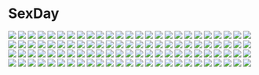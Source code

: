 # SexDay
![](https://konachan.com/image/65cc0a1e9cb975fa5f177a1766742058/Konachan.com%20-%2059900%20black_rock_shooter%20gun%20kuroi_mato%20modama%20scar%20weapon.jpg)
![](https://konachan.com/image/bbee1a77df20f81c18354a1441f1e689/Konachan.com%20-%20117756%20hatsune_miku%20vocaloid.jpg)
![](https://konachan.com/jpeg/7a15376be669678e8472844c57bc317e/Konachan.com%20-%20304717%20aqua_eyes%20aqua_hair%20ass%20blush%20bra%20ihachisu%20long_hair%20original%20panties%20underwear.jpg)
![](https://konachan.com/image/cf961801b35a74b447ee4dee5d3e742f/Konachan.com%20-%20100338%20akemi_homura%20dangomushi%20kaname_madoka%20mahou_shoujo_madoka_magica%20miki_sayaka%20sakura_kyouko%20tomoe_mami.jpg)
![](https://konachan.com/image/b403fe3576b98774132556e712168427/Konachan.com%20-%20120893%20atelier_totori%20breasts%20cait%20cum%20nipples%20nude%20pamela_ibis%20purple_eyes%20purple_hair.jpg)
![](https://konachan.com/jpeg/60ee9cfa461cf7c669e102b1ff9040eb/Konachan.com%20-%2092106%20game_cg%20guitar%20hinata_mutsuki%20instrument%20matsuoka_kanade%20natsume_otona%20skyfish%20yotsuiro_passionato%21.jpg)
![](https://konachan.com/jpeg/d7ef939d5120e6cc26a60cfca4ee60c1/Konachan.com%20-%2032296%20arcueid_brunestud%20shingetsutan_tsukihime.jpg)
![](https://konachan.com/image/980b55d34793f08862023c12062bc0a3/Konachan.com%20-%20165232%20aki_%28akisora_hiyori%29%20aqua_eyes%20aqua_hair%20boat%20clouds%20headphones%20original%20sky%20swimsuit%20uniform%20water.jpg)
![](https://konachan.com/image/4500609c94a2a44ff97179b786951c4f/Konachan.com%20-%2065084%20butterfly%20panties%20umineko_no_naku_koro_ni%20underwear%20ushiromiya_ange.jpg)
![](https://konachan.com/image/a6d30c6509e54b2437de3d89bd61981e/Konachan.com%20-%20271573%20bed%20blonde_hair%20blue_eyes%20blush%20bow%20braids%20doll%20dress%20headdress%20hourai%20kisaragi_yuri%20long_hair%20maid%20pantyhose%20short_hair%20touhou%20yellow_eyes.jpg)
![](https://konachan.com/image/f1c1d9ca5003661bdecf2918da027fbc/Konachan.com%20-%20136272%20bra%20breasts%20chibi%20cleavage%20kusanagi_tonbo%20pointed_ears%20underwear.jpg)
![](https://konachan.com/image/1a1a4f7b9b176983932093c50ce17146/Konachan.com%20-%2073992%202girls%20dress%20flandre_scarlet%20flowers%20hat%20remilia_scarlet%20ribbons%20touhou%20yoshioka_yoshiko.jpg)
![](https://konachan.com/image/8bb8ebec6414c6e0bb62a2bfb5c53f56/Konachan.com%20-%20163028%20amagase_natsuki%20black_hair%20hontani_kanae%20karumaruka_circle%20long_hair%20red_eyes%20saga_planets%20school_uniform%20thighhighs.jpg)
![](https://konachan.com/image/41f7dc3bc318f4b4b470a2db15a01da6/Konachan.com%20-%20195989%20clouds%20dress%20hat%20long_hair%20sky%20sunset%20tanikawa%20touhou%20umbrella%20yakumo_yukari.jpg)
![](https://konachan.com/jpeg/f5cf431fea5968990cba6a3c0fedfbbf/Konachan.com%20-%20108928%20dress%20game_cg%20gray_hair%20hinoue_itaru%20kagari_%28rewrite%29%20moon%20rewrite%20short_hair.jpg)
![](https://konachan.com/image/9645b3e5833f74985517ffd7f37825d1/Konachan.com%20-%2018423%20iwaki_rizel%20loli%20rizelmine.jpg)
![](https://konachan.com/jpeg/0096f18e2cb42c9845b8b97488aca337/Konachan.com%20-%20238666%20blush%20breasts%20brown_eyes%20censored%20chain%20game_cg%20guilty%20instrument%20long_hair%20navel%20nipples%20nude%20penis%20pink_hair%20ponytail%20sex%20spread_legs%20violin.jpg)
![](https://konachan.com/image/a8982b6bb22c72216c813184d1482c0d/Konachan.com%20-%2081135%20hakuouki_shinsengumi_kitan%20hijikata_toshizou%20saitou_hajime.jpg)
![](https://konachan.com/jpeg/643fa9eb01271026186f28883ea71dd9/Konachan.com%20-%20171950%20aoi_tsunami%20aqua_eyes%20aqua_hair%20barefoot%20miss_monochrome%20miss_monochrome_%28character%29%20swimsuit%20twintails%20white.jpg)
![](https://konachan.com/jpeg/e6ad73dde10b05f627f1c18db9d28a63/Konachan.com%20-%2074355%20bicolored_eyes%20hatsune_miku%20vocaloid.jpg)
![](https://konachan.com/jpeg/b4b01e35369b8b3679b0b012d41c950d/Konachan.com%20-%20249780%20aqua_eyes%20ass%20blonde_hair%20blush%20breasts%20cameltoe%20game_cg%20kneehighs%20mochio%20noe_noeru%20panties%20see_through%20shichijou_ayane%20shirokuma_dango%20underwear.jpg)
![](https://konachan.com/jpeg/08697fd792b75d72359eb5aaa525f767/Konachan.com%20-%20194201%20barefoot%20bloomers%20blue_eyes%20bow%20ke-ta%20loli%20nipples%20orange_hair%20scan%20short_hair%20sunny_milk%20touhou.jpg)
![](https://konachan.com/image/2236eda606aca982ca10e3c42b46b37f/Konachan.com%20-%20177933%20bed%20blonde_hair%20blush%20breasts%20cleavage%20original%20panties%20red_eyes%20udk%20underwear%20wink.jpg)
![](https://konachan.com/jpeg/66b08598c44b7dacceef5bdbeed4b0f5/Konachan.com%20-%20144308%20blush%20flat_chest%20gradient%20kaname_madoka%20mahou_shoujo_madoka_magica%20nipples%20nude%20pink%20pink_hair%20short_hair%20vycma.jpg)
![](https://konachan.com/jpeg/2fef4264164e965e6d2c444a37dd26e4/Konachan.com%20-%20263016%20blonde_hair%20blush%20bow%20djeeta_%28granblue_fantasy%29%20dress%20erect_nipples%20granblue_fantasy%20nopan%20pikacchi%20short_hair%20spread_legs%20thighhighs.jpg)
![](https://konachan.com/jpeg/c1aa479a130be17cd77744c5c4025a50/Konachan.com%20-%20181243%20bikini%20breasts%20cleavage%20game_cg%20ichinose_rukina%20nopan%20oozora_itsuki%20pussy%20spread_legs%20swimsuit%20third-party_edit%20uncensored.jpg)
![](https://konachan.com/image/9f9009d1f1b6ece35c8dde250f61bd8c/Konachan.com%20-%2023398%20air%20calendar%20kamio_misuzu%20sugimura_tomokazu%20vector.jpg)
![](https://konachan.com/jpeg/45536b5b172caa11bdf597c5c532a510/Konachan.com%20-%2064473%20ama_ane%20ass%20blue_eyes%20blush%20christmas%20long_hair%20night%20panties%20peassoft%20pink_hair%20scan%20senomoto_hisashi%20snow%20thighhighs%20underwear%20yashima_yuzuki.jpg)
![](https://konachan.com/image/48310af0681f33fe5afa1b35520bf44c/Konachan.com%20-%20290738%20.live%20bed%20blush%20breasts%20censored%20dark_skin%20glasses%20gloves%20green_eyes%20green_hair%20navel%20nipples%20panties%20ponytail%20pubic_hair%20sex%20skirt%20topless%20underwear.jpg)
![](https://konachan.com/image/c76281c1fbe087c2165cc3400781b325/Konachan.com%20-%20168808%20autumn%20barefoot%20hatsune_miku%20horns%20itsuneko%20japanese_clothes%20leaves%20long_hair%20miko%20pink_hair%20red%20red_eyes%20skirt%20twintails%20vocaloid.jpg)
![](https://konachan.com/image/5f6195b58f6274b7f0600d51e2bf82a1/Konachan.com%20-%2090120%202girls%20bow%20brown_eyes%20brown_hair%20green_hair%20hakurei_reimu%20japanese_clothes%20kochiya_sanae%20miko%20rokuwata_tomoe%20touhou%20white%20yellow_eyes.jpg)
![](https://konachan.com/image/8fa9137d345c3183e760ad9bdd7b50c8/Konachan.com%20-%2055532%20air%20kamio_haruko%20kamio_misuzu%20orange%20ribbons%20sunset.jpg)
![](https://konachan.com/jpeg/739511d03f8950e50928eaac6225866c/Konachan.com%20-%20229538%20autumn%20blush%20breasts%20brown_eyes%20brown_hair%20camera%20game-style%20leaves%20logo%20long_hair%20matarou_%28genkai_toppa%29%20pantyhose%20scarf%20school_uniform%20skirt.jpg)
![](https://konachan.com/image/9cc68ac6d0ade901363c2c967abf8573/Konachan.com%20-%20306382%20blonde_hair%20blush%20clouds%20dress%20feathers%20flowers%20gloves%20green_eyes%20male%20pigonhae%20ponytail%20saber%20saber_lily%20sky%20staff%20sword%20thighhighs%20weapon%20white_hair.jpg)
![](https://konachan.com/image/5d8ea3cff1143b0e88193c43b03046fb/Konachan.com%20-%20250493%20aqua_eyes%20blonde_hair%20flowers%20long_hair%20pantyhose%20petals%20princess_%28princess_principal%29%20princess_principal%20yuurei_yashiki.jpg)
![](https://konachan.com/image/ed343232cb9b6a9d381734145fcaf14c/Konachan.com%20-%20142587%202girls%20bikini%20blush%20breasts%20cleavage%20guilty_crown%20orange_eyes%20orange_hair%20ouma_mana%20pink_hair%20red_eyes%20swimsuit%20yuzuriha_inori.jpg)
![](https://konachan.com/image/ab707044b34fd764d7cd5f3b0b1c25b6/Konachan.com%20-%20140662%20kiryuu_moeka%20makise_kurisu%20male%20scan%20steins%3Bgate%20trap%20urushibara_ruka.jpg)
![](https://konachan.com/jpeg/7846a18a5a384535c8b723fa4f1f2436/Konachan.com%20-%20220260%20blonde_hair%20breasts%20green_eyes%20hoshii_miki%20idolmaster%20lambda%20long_hair%20nipples%20panty_pull%20swimsuit%20third-party_edit%20wet%20white.jpg)
![](https://konachan.com/jpeg/0deb9380680bdc03e11b54b0fcd293aa/Konachan.com%20-%20129636%20cherry_blossoms%20flowers%20hatsune_miku%20long_hair%20pink_eyes%20pink_hair%20sakura_miku%20twintails%20urara_%28sumairuclover%29%20vocaloid.jpg)
![](https://konachan.com/image/79b6f53d8cced8590b8828369eb24279/Konachan.com%20-%20228327%20bow%20brown_eyes%20brown_hair%20building%20car%20clouds%20original%20scenic%20school_uniform%20shirt%20short_hair%20skirt%20sky%20yasukura_%28shibu11%29.jpg)
![](https://konachan.com/image/7fb4a9d1831723461ea736509197a237/Konachan.com%20-%20253124%202girls%20blue_eyes%20blue_hair%20halloween%20hat%20kaku_seiga%20kutsuki_kai%20miyako_yoshika%20moon%20ofuda%20pumpkin%20short_hair%20touhou.jpg)
![](https://konachan.com/jpeg/80c42e52ca68e39c9a08531f7accee28/Konachan.com%20-%20257650%20blonde_hair%20blue_eyes%20braids%20breasts%20fate_grand_order%20fate_%28series%29%20jeanne_d%27arc_%28fate%29%20navel%20ramchi%20ribbons%20signed%20third-party_edit%20white.jpg)
![](https://konachan.com/jpeg/cba72823b8385b35f76f85cf6ff39941/Konachan.com%20-%20259113%20annin_doufu%20idolmaster%20idolmaster_cinderella_girls%20idolmaster_cinderella_girls_starlight_stage%20shuto_aoi.jpg)
![](https://konachan.com/jpeg/7baf688aa68d45522d3ac1f4d08ef908/Konachan.com%20-%20109563%20breasts%20holly_smirnov%20mobile_suit_gundam%20mobile_suit_gundam_00%20nipples%20tadano_akira.jpg)
![](https://konachan.com/image/6e1ad2891c80b5fd6c783a7929c60baf/Konachan.com%20-%20142870%20black_hair%20blue_eyes%20blush%20breasts%20cleavage%20long_hair%20mine_%281-1-1%29%20nipples%20original%20see_through%20thighhighs.jpg)
![](https://konachan.com/image/4019556ce3cc0c8cb2bdcc4d7bb0c939/Konachan.com%20-%2097173%20animal%20animal_ears%20chain%20gray_hair%20hat%20long_hair%20original%20pantyhose%20red_eyes%20tail%20tiru%20torn_clothes%20wolf.jpg)
![](https://konachan.com/image/5a11a16b5c38397abe033223058a7927/Konachan.com%20-%2094184%20aqua_eyes%20aqua_hair%20dress%20hachi_shoku%20hatsune_miku%20headphones%20vocaloid.jpg)
![](https://konachan.com/jpeg/1539eef1f35653dc22aecda03eec0398/Konachan.com%20-%20235882%20aqua_eyes%20aqua_hair%20ass%20blush%20breasts%20harukigenia%20headdress%20nude%20rem_%28re%3Azero%29%20re%3Azero_kara_hajimeru_isekai_seikatsu%20ribbons%20short_hair.jpg)
![](https://konachan.com/image/28cad343356ad3ea9f1256f6f94f7c5b/Konachan.com%20-%20141885%20barefoot%20black_hair%20brown_eyes%20hypkirby%20original%20short_hair%20signed%20skirt.jpg)
![](https://konachan.com/image/861adc24b2f4cd44db1d4da47c6e13f6/Konachan.com%20-%20204434%202girls%20bikini%20chloe_von_einzbern%20clouds%20dark_skin%20fate_%28series%29%20illyasviel_von_einzbern%20long_hair%20newnand%20sky%20swimsuit%20water%20white_hair.jpg)
![](https://konachan.com/image/b1da8cd0e7b2d254637c15ccb9c1e450/Konachan.com%20-%20119315%20building%20city%20kino_hinata%20original.jpg)
![](https://konachan.com/image/b3be6085242a0c0136e8e12aa36ef73c/Konachan.com%20-%2053938%20angel%20black_hair%20blue_eyes%20long_hair%20tagme%20wings.jpg)
![](https://konachan.com/image/686edc7e5c31d2a4272169006b75989d/Konachan.com%20-%2035358%20bra%20cecile_absentia%20ema_gradius%20magus_tale%20magus_tale_infinity%20panties%20pointed_ears%20tenmaso%20topless%20underwear%20whirlpool.jpg)
![](https://konachan.com/jpeg/90ff8be05c1a61e087059ee6126a1eb6/Konachan.com%20-%20306055%20animal_ears%20blue_eyes%20blue_hair%20blush%20braids%20bubbles%20bunny%20couch%20hoodie%20kafuu_chino%20loli%20long_hair%20mocha_%28naturefour%29%20twintails%20waifu2x%20watermark.jpg)
![](https://konachan.com/jpeg/67d12268350de9deee2a0e5eb24ff47a/Konachan.com%20-%20287467%20blush%20breasts%20close%20clouds%20cropped%20hicha_nomu%20long_hair%20nipples%20original%20ponytail%20purple_eyes%20purple_hair%20sky%20waifu2x%20wet.jpg)
![](https://konachan.com/jpeg/ae00324aa0157dc7e9379e66a295f286/Konachan.com%20-%20290542%20anus%20ass%20black_hair%20breasts%20game_cg%20k-ko%20nipples%20nude%20orange_eyes%20pussy%20pussy_juice%20seguchi_asahi%20third-party_edit%20uncensored.jpg)
![](https://konachan.com/jpeg/68779a787b457a7618fa2e9f3533ea03/Konachan.com%20-%20154604%20angel%20aqua_eyes%20long_hair%20skirt%20thighhighs%20wings.jpg)
![](https://konachan.com/image/38cb0efc9fc369192c7c03260dca1513/Konachan.com%20-%20111043%20aqua_eyes%20aqua_hair%20breasts%20censored%20cum%20hatsune_miku%20massan%20nipples%20nude%20penis%20sex%20spread_legs%20thighhighs%20twintails%20vocaloid.jpg)
![](https://konachan.com/image/1be6b1d89a8b64bc26aa9f23e9cf3d1d/Konachan.com%20-%2038311%20shakugan_no_shana%20shana.jpg)
![](https://konachan.com/image/760516d1e070eaaae082aa48a3d058b3/Konachan.com%20-%20153825%20book%20dress%20hat%20long_hair%20mage%20magic%20patchouli_knowledge%20purple_eyes%20purple_hair%20tagme%20touhou.jpg)
![](https://konachan.com/image/4f888405241212e5867f02c9cc110618/Konachan.com%20-%2066246%20animal_ears%20aoinagi%20bakemonogatari%20catgirl%20monogatari_%28series%29%20senjougahara_hitagi.jpg)
![](https://konachan.com/jpeg/757489f49751245cc1010e4a8ee5b91b/Konachan.com%20-%20163742%20animal%20brown_eyes%20brown_hair%20cropped%20dog%20kantoku%20long_hair%20original%20school_uniform%20skirt.jpg)
![](https://konachan.com/image/d5b061c0df21c095ba95ea5ee0a76b64/Konachan.com%20-%2090976%20indigorabbit%20mahou_shoujo_lyrical_nanoha%20mahou_shoujo_lyrical_nanoha_strikers%20maid%20panties%20takamachi_nanoha%20underwear.jpg)
![](https://konachan.com/image/9b88b35d7984e36e7e5f1fbb0f7fbc36/Konachan.com%20-%20196226%20akiyama_mio%20black_hair%20blue_eyes%20bow%20breasts%20cleavage%20dress%20food%20fruit%20k-on%21%20long_hair%20pantyhose%20ponytail%20rakuhei%20strawberry%20wings.jpg)
![](https://konachan.com/jpeg/041b977df57b405044f19dc1215a3d0b/Konachan.com%20-%20120612%20headphones%20jippun_maru%20original.jpg)
![](https://konachan.com/jpeg/49b0eb2b7dd785a6904a01ce73ba7ccf/Konachan.com%20-%2068469%20aqua_eyes%20black%20blue_eyes%20blue_hair%20breasts%20cleavage%20group%20kaito%20long_hair%20male%20meiko%20pink_hair%20red_eyes%20ribbons%20scarf%20skirt%20tie%20utau%20vocaloid.jpg)
![](https://konachan.com/image/a2ca08bd4a947b854a78b85e899f8e08/Konachan.com%20-%2080658%202girls%20blush%20cirno%20daiyousei%20fairy%20kiss%20loli%20natsu_no_koucha%20shoujo_ai%20touhou.jpg)
![](https://konachan.com/jpeg/ae71fb863c161b8308df34cdd79e94c2/Konachan.com%20-%20219920%20akatsuki_%28kancolle%29%20anthropomorphism%20cameltoe%20kantai_collection%20kazumi_%28syoki4230%29%20loli%20panties%20pantyhose%20underwear.jpg)
![](https://konachan.com/image/6df268955356bc3e01ea4edc8178e655/Konachan.com%20-%2011340%20tagme.jpg)
![](https://konachan.com/jpeg/25bde953cf7f1625cb41ee5e68dc5077/Konachan.com%20-%20287477%20akira_%28tsunekichi%29%20breasts%20cropped%20japanese_clothes%20nipples%20no_bra%20open_shirt%20original%20otokuyou%20red_eyes%20short_hair%20waifu2x%20white%20white_hair%20yukata.jpg)
![](https://konachan.com/jpeg/c8e6309e82015546a9197fd51076c89e/Konachan.com%20-%20236003%202girls%20anus%20ass%20black_hair%20blush%20breasts%20censored%20cum%20gloves%20long_hair%20nipples%20no_bra%20nopan%20pussy%20red_eyes%20short_hair%20thighhighs%20uniform%20waifu2x%20wet.jpg)
![](https://konachan.com/jpeg/68fea219c4514e5a412c06536c064064/Konachan.com%20-%20167251%202girls%20ass%20blush%20bondage%20breasts%20brown_hair%20fang%20game_cg%20long_hair%20nekomori_miiya%20nekomori_mike%20nipples%20nude%20pussy_juice%20skyfish%20yukie%20yuri.jpg)
![](https://konachan.com/image/ba91c4fd5001c58e138d73edf9ee0788/Konachan.com%20-%2046757%202girls%20hakurei_reimu%20japanese_clothes%20kirisame_marisa%20miko%20signed%20sketch%20touhou%20tsuuyakukan_reni.jpg)
![](https://konachan.com/jpeg/358d6e45b6dfb59c8966d14f2b6a77d9/Konachan.com%20-%20144582%20animal_ears%20blonde_hair%20blush%20daidai_ookami%20dress%20foxgirl%20hat%20multiple_tails%20orange_eyes%20short_hair%20tail%20third-party_edit%20touhou%20yakumo_ran.jpg)
![](https://konachan.com/image/a7fc11fb3ec33471d86f6b33fdd112fd/Konachan.com%20-%20270870%20dungeon_and_fighter%20jyt%20signed.jpg)
![](https://konachan.com/image/4f2abfd63f5cb981be370359e3fede53/Konachan.com%20-%20118188%20bed%20breasts%20fingering%20masturbation%20narutaki_shin%20nipples%20panties%20ponytail%20pussy_juice%20spread_legs%20takamachi_nanoha%20thighhighs%20topless%20underwear.jpg)
![](https://konachan.com/image/b88142ad29bcf93b014c5516c1b789c0/Konachan.com%20-%20204503%20barefoot%20brown_hair%20grass%20katana%20long_hair%20okuto%20original%20sword%20water%20waterfall%20weapon.jpg)
![](https://konachan.com/image/68183c6ca7d47a819d834ccfe732a7a3/Konachan.com%20-%2071641%20jpeg_artifacts%20kiddy_girl-and%20q-feuille.jpg)
![](https://konachan.com/jpeg/793dd5718c883f4fcbd7ebe34866c8ac/Konachan.com%20-%20115486%20chibi%20kasane_teto%20utau.jpg)
![](https://konachan.com/jpeg/4827f5e5721f5c0370a7dae288d41bc2/Konachan.com%20-%20283624%20animal_ears%20bikini%20brown_hair%20fate_%28series%29%20flowers%20foxgirl%20glasses%20long_hair%20navel%20necklace%20osakabehime%20red_eyes%20rotix%20swimsuit%20tail%20twintails.jpg)
![](https://konachan.com/jpeg/4208d36af7dcc318e651e4b1fa6fe67a/Konachan.com%20-%20219567%20all_male%20animal_ears%20blush%20bow%20brown_hair%20bunny_ears%20collar%20drink%20food%20free%21%20funikurikurara%20green_eyes%20headband%20male%20navel%20swimsuit%20topless%20white%20wink.jpg)
![](https://konachan.com/jpeg/4275e8cd22ebd1d7e791f7c60c6fe36c/Konachan.com%20-%20242863%20blush%20bones%20cent-001%20ellias_ainsworth%20green_eyes%20hatori_chise%20horns%20mahou_tsukai_no_yome%20red_hair%20short_hair%20skull%20tie.jpg)
![](https://konachan.com/jpeg/4a38b1baea3715f0eac00f20f8c57bad/Konachan.com%20-%20242909%20apron%20black_hair%20blonde_hair%20bow%20clouds%20dress%20drink%20hat%20kirisame_marisa%20long_hair%20male%20ryougo%20scenic%20short_hair%20sky%20touhou%20water%20witch%20witch_hat%20zun.jpg)
![](https://konachan.com/image/305f8fd27a2f118e3094793696d961ca/Konachan.com%20-%20201285%202girls%20aliasing%20bikini%20blush%20logo%20long_hair%20pool%20psychic_hearts%20see_through%20swimsuit%20tagme_%28character%29%20water%20wet%20yuyumatsu.jpg)
![](https://konachan.com/image/0102e8f27061da8c32ea5ffc9b5a2486/Konachan.com%20-%2021045%20al_azif%20demonbane%20deus_machina_demonbane.jpg)
![](https://konachan.com/jpeg/83e9270cd6a809b82bc145c931dafb4b/Konachan.com%20-%206891%20habanero-tan%20netrunner%20poyoyon_rokku%20red%20vector.jpg)
![](https://konachan.com/image/4e48cfc182324993780f14be40695024/Konachan.com%20-%20161303%20all_male%20ikari_shinji%20instrument%20male%20nagisa_kaworu%20neon_genesis_evangelion%20piano%20shian_%28my_lonly_life.%29%20stars.jpg)
![](https://konachan.com/jpeg/834edd3b268bfd64fea8dc0e38a5b155/Konachan.com%20-%20288991%20animal_ears%20aqua_eyes%20candy%20close%20cropped%20kaguya_luna%20mika_pikazo%20short_hair%20the_moon_studio%20twintails%20white_hair%20yellow.jpg)
![](https://konachan.com/jpeg/56f6079534a5a8862c80ca7f931c068c/Konachan.com%20-%20110680%202girls%20breasts%20censored%20game_cg%20nipples%20nitou_ou_mono_wa_ittou_mo_ezu%20nude%20pussy%20wet%20yasuyuki.jpg)
![](https://konachan.com/image/21d2685a15b11ade01065e2bac7f2ba8/Konachan.com%20-%2039914%20ass%20blush%20breasts%20cleavage%20galge.com%20logo%20moritan%20red_hair%20swimsuit%20tan_lines%20topless%20undressing.jpg)
![](https://konachan.com/image/379c6e67c1ca6db667c479793064a86a/Konachan.com%20-%20292096%20animal%20arknights%20cigarette%20doren%20gloves%20hoodie%20red_eyes%20texas_%28arknights%29.jpg)
![](https://konachan.com/image/4c835f1e41ff110ff9b84c0006b7b723/Konachan.com%20-%2075695%20hirasawa_yui%20k-on%21%20nakano_azusa%20school_uniform.jpg)
![](https://konachan.com/image/6bbe29fe84a25049efc2f465eccb3ac4/Konachan.com%20-%2021125%20beach%20clouds%20code-e%20ebihara_chinami%20glasses%20umbrella%20water.jpg)
![](https://konachan.com/image/9b61f9199a485bb5f0e8a8cc0bef1b0f/Konachan.com%20-%20278622%20aqua_eyes%20bellona_%28epic7%29%20blue_hair%20dress%20epic7%20fan%20long_hair%20vardan.jpg)
![](https://konachan.com/image/7c19046aa073477c4e4c7127c4d737cd/Konachan.com%20-%20164112%20aki99%20blush%20momo_velia_deviluke%20tail%20to_love_ru_darkness%20underwear.jpg)
![](https://konachan.com/image/17217f00a32987580c84a4c29bb0c819/Konachan.com%20-%2080126%20animal_ears%20cameltoe%20fang%20kaibutsu_oujo%20panties%20red_hair%20riza_wildman%20short_hair%20tagme%20underwear%20yellow_eyes.jpg)
![](https://konachan.com/jpeg/fff967cc36e5f0876cbbbac27328977c/Konachan.com%20-%20228438%20bath%20blue_eyes%20girls_und_panzer%20gray_hair%20itsumi_erika%20nogami_no_no%20nude%20towel%20wet.jpg)
![](https://konachan.com/jpeg/23db08068b8b95a1f2bcecbe93b5ef11/Konachan.com%20-%2060988%20blue%20ipod%20kamina%20kisoba%20silhouette%20tengen_toppa_gurren_lagann.jpg)
![](https://konachan.com/image/b30d47e6d015ea3b5e465143aa3af57e/Konachan.com%20-%20245505%20fate_apocrypha%20fate_%28series%29%20mordred%20sword%20tagme_%28artist%29%20weapon%20zoom_layer.jpg)
![](https://konachan.com/jpeg/02b07d7b96a4b3291d5a41b3145970f4/Konachan.com%20-%20103008%20blonde_hair%20bra%20breasts%20green_eyes%20hinamatsuri_touko%20nipples%20reloaded_carmine%20ribbons%20school_uniform%20twintails%20underwear%20undressing.jpg)

